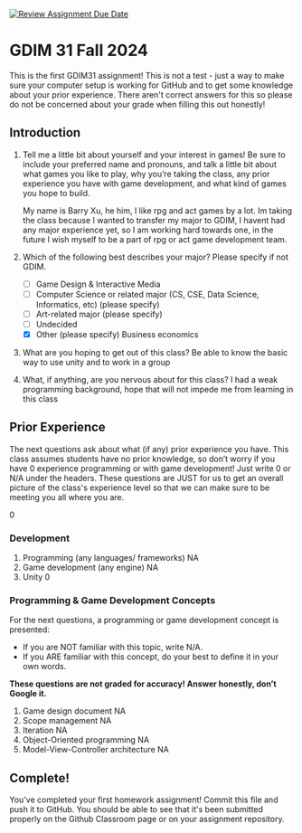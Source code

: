 [![Review Assignment Due Date](https://classroom.github.com/assets/deadline-readme-button-22041afd0340ce965d47ae6ef1cefeee28c7c493a6346c4f15d667ab976d596c.svg)](https://classroom.github.com/a/POQdLnh2)
# GDIM 31 Fall 2024

This is the first GDIM31 assignment! This is not a test - just a way to make sure your computer setup is working for GitHub and to get some knowledge about your prior experience. There aren't correct answers for this so please do not be concerned about your grade when filling this out honestly!

## Introduction

1. Tell me a little bit about yourself and your interest in games! Be sure to include your preferred name and pronouns, and talk a little bit about what games you like to play, why you’re taking the class, any prior experience you have with game development, and what kind of games you hope to build.
    
    My name is Barry Xu, he him, I like rpg and act games by a lot. Im taking the class because I wanted to transfer my major to GDIM, I havent had any major experience yet, so I am working hard 
    towards one, in the future I wish myself to be a part of rpg or act game development team.
    
2. Which of the following best describes your major? Please specify if not GDIM.  

    - [ ] Game Design & Interactive Media
    - [ ] Computer Science or related major (CS, CSE, Data Science, Informatics, etc) (please specify)
    - [ ] Art-related major (please specify)
    - [ ] Undecided
    - [x] Other (please specify)
          Business economics
3. What are you hoping to get out of this class?  Be able to know the basic way to use unity and to work in a group
4. What, if anything, are you nervous about for this class?  I had a weak programming background, hope that will not impede me from learning in this class

## Prior Experience

The next questions ask about what (if any) prior experience you have. This class assumes students have no prior knowledge, so don’t worry if you have 0 experience programming or with game development! Just write 0 or N/A under the headers. These questions are JUST for us to get an overall picture of the class's experience level so that we can make sure to be meeting you all where you are.    
      
0

### Development

1. Programming (any languages/ frameworks)
NA
2. Game development (any engine)
NA
3. Unity
0
### Programming & Game Development Concepts

For the next questions, a programming or game development concept is presented:

 - If you are NOT familiar with this topic, write N/A.
 - If you ARE familiar with this concept, do your best to define it in your own words.

**These questions are not graded for accuracy! Answer honestly, don’t Google it.**

1. Game design document
NA
2. Scope management
NA
3. Iteration
NA
4. Object-Oriented programming
NA
5. Model-View-Controller architecture
NA
## Complete!

You've completed your first homework assignment! Commit this file and push it to GitHub. You should be able to see that it's been submitted properly on the Github Classroom page or on your assignment repository.
